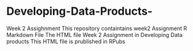 # Developing-Data-Products-
Week 2 Assighnment
This repository containtains week2 Assignment R Markdown File 
The HTML file Week 2 Assignment in Developing Data products
This HTML file is prublished in RPubs

